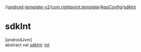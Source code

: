 //[android-template-v2](../../../index.md)/[com.rightpoint.template](../index.md)/[AppConfig](index.md)/[sdkInt](sdk-int.md)

# sdkInt

[androidJvm]\
abstract val [sdkInt](sdk-int.md): [Int](https://kotlinlang.org/api/latest/jvm/stdlib/kotlin/-int/index.html)
